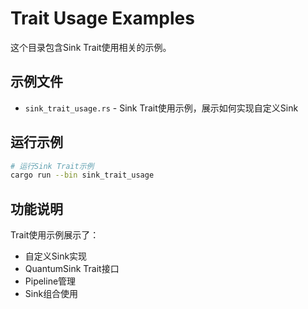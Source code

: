 # Trait Usage Examples

这个目录包含Sink Trait使用相关的示例。

## 示例文件

- `sink_trait_usage.rs` - Sink Trait使用示例，展示如何实现自定义Sink

## 运行示例

```bash
# 运行Sink Trait示例
cargo run --bin sink_trait_usage
```

## 功能说明

Trait使用示例展示了：
- 自定义Sink实现
- QuantumSink Trait接口
- Pipeline管理
- Sink组合使用
